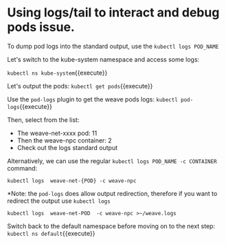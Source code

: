 # Using logs/tail to interact and debug pods issue. 


To dump pod logs into the standard output, use the `kubectl logs POD_NAME`

Let's switch to the kube-system namespace and access some logs:

`kubectl ns kube-system`{{execute}}

Let's output the pods:
`kubectl get pods`{{execute}} 

Use the `pod-logs` plugin to get the weave pods logs:
`kubectl pod-logs`{{execute}} 

Then, select from the list:
- The weave-net-xxxx pod: 11
- Then the weave-npc container: 2 
- Check out the logs standard output

Alternatively, we can use the regular `kubectl logs POD_NAME -c CONTAINER` command:

`kubectl logs  weave-net-{POD} -c weave-npc`

*Note: the `pod-logs`  does allow output redirection, therefore if you want to redirect the output use `kubectl logs`

`kubectl logs  weave-net-POD  -c weave-npc >~/weave.logs`

Switch back to the default namespace before moving on to the next step:
`kubectl ns default`{{execute}}